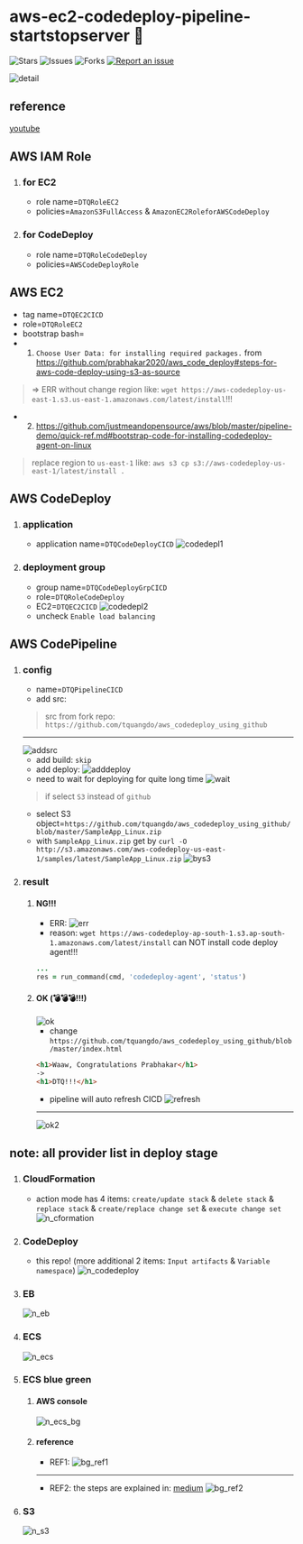 # aws-ec2-codedeploy-pipeline-startstopserver 🐳

![Stars](https://img.shields.io/github/stars/tquangdo/aws-ec2-codedeploy-pipeline-startstopserver?color=f05340)
![Issues](https://img.shields.io/github/issues/tquangdo/aws-ec2-codedeploy-pipeline-startstopserver?color=f05340)
![Forks](https://img.shields.io/github/forks/tquangdo/aws-ec2-codedeploy-pipeline-startstopserver?color=f05340)
[![Report an issue](https://img.shields.io/badge/Support-Issues-green)](https://github.com/tquangdo/aws-ec2-codedeploy-pipeline-startstopserver/issues/new)

![detail](screenshots/detail.png)

## reference
[youtube](https://www.youtube.com/watch?v=KoNWlnx6E1I)

## AWS IAM Role
1. ### for EC2
    - role name=`DTQRoleEC2`
    - policies=`AmazonS3FullAccess` & `AmazonEC2RoleforAWSCodeDeploy`
1. ### for CodeDeploy
    - role name=`DTQRoleCodeDeploy`
    - policies=`AWSCodeDeployRole`

## AWS EC2
- tag name=`DTQEC2CICD`
- role=`DTQRoleEC2`
- bootstrap bash=
- 1. `Choose User Data: for installing required packages.` from https://github.com/prabhakar2020/aws_code_deploy#steps-for-aws-code-deploy-using-s3-as-source
> => ERR without change region like: `wget https://aws-codedeploy-us-east-1.s3.us-east-1.amazonaws.com/latest/install`!!!
- 2. https://github.com/justmeandopensource/aws/blob/master/pipeline-demo/quick-ref.md#bootstrap-code-for-installing-codedeploy-agent-on-linux
> replace region to `us-east-1` like: `aws s3 cp s3://aws-codedeploy-us-east-1/latest/install .`

## AWS CodeDeploy
1. ### application
    - application name=`DTQCodeDeployCICD`
    ![codedepl1](screenshots/codedepl1.png)
1. ### deployment group
    - group name=`DTQCodeDeployGrpCICD`
    - role=`DTQRoleCodeDeploy`
    - EC2=`DTQEC2CICD`
    ![codedepl2](screenshots/codedepl2.png)
    - uncheck `Enable load balancing`

## AWS CodePipeline
1. ### config
    - name=`DTQPipelineCICD`
    - add src:
    > src from fork repo: `https://github.com/tquangdo/aws_codedeploy_using_github`
    ---
    ![addsrc](screenshots/addsrc.png)
    - add build: `skip`
    - add deploy:
    ![adddeploy](screenshots/adddeploy.png)
    - need to wait for deploying for quite long time
    ![wait](screenshots/wait.png)
    > if select `S3` instead of `github`
    - select S3 object=`https://github.com/tquangdo/aws_codedeploy_using_github/blob/master/SampleApp_Linux.zip`
    - with `SampleApp_Linux.zip` get by `curl -O http://s3.amazonaws.com/aws-codedeploy-us-east-1/samples/latest/SampleApp_Linux.zip`
    ![bys3](screenshots/bys3.png)
1. ### result
    1. #### NG!!!
        - ERR:
        ![err](screenshots/err.png)
        - reason: `wget https://aws-codedeploy-ap-south-1.s3.ap-south-1.amazonaws.com/latest/install` can NOT install code deploy agent!!!
        ```rb
        ...
        res = run_command(cmd, 'codedeploy-agent', 'status')
        ```
    1. #### OK (💣💣💣!!!)
        ![ok](screenshots/ok.png)
        - change `https://github.com/tquangdo/aws_codedeploy_using_github/blob/master/index.html`
        ```html
        <h1>Waaw, Congratulations Prabhakar</h1>
        ->
        <h1>DTQ!!!</h1>
        ```
        - pipeline will auto refresh CICD
        ![refresh](screenshots/refresh.png)
        ---
        ![ok2](screenshots/ok2.png)

## note: all provider list in deploy stage
1. ### CloudFormation
    - action mode has 4 items: `create/update stack` & `delete stack` & `replace stack` & `create/replace change set` & `execute change set` 
    ![n_cformation](screenshots/n_cformation.png)
1. ### CodeDeploy
    - this repo! (more additional 2 items: `Input artifacts` & `Variable namespace`)
    ![n_codedeploy](screenshots/n_codedeploy.png)
1. ### EB
    ![n_eb](screenshots/n_eb.png)
1. ### ECS
    ![n_ecs](screenshots/n_ecs.png)
1. ### ECS blue green
    1. #### AWS console
        ![n_ecs_bg](screenshots/n_ecs_bg.png)
    1. #### reference
        - REF1:
        ![bg_ref1](screenshots/bg_ref1.png)
        ---
        - REF2: the steps are explained in: [medium](https://medium.com/@shashank070/in-my-previous-blog-i-have-explained-how-to-do-initial-checks-like-code-review-code-build-cddcc21afd9f)
        ![bg_ref2](screenshots/bg_ref2.jpeg)
1. ### S3
    ![n_s3](screenshots/n_s3.png)
